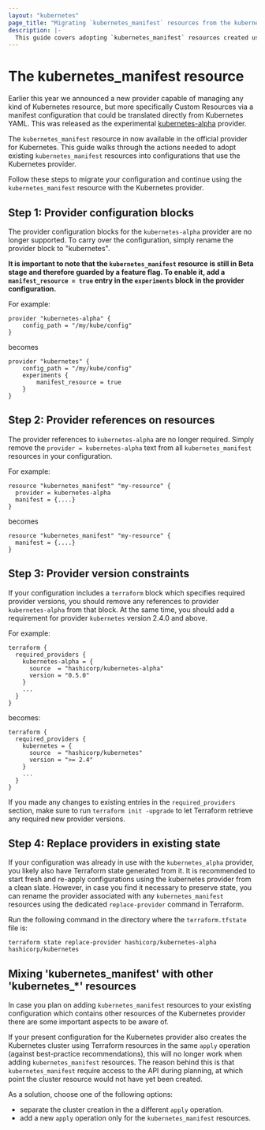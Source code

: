 ```yaml
---
layout: "kubernetes"
page_title: "Migrating `kubernetes_manifest` resources from the kubernetes-alpha provider"
description: |-
  This guide covers adopting `kubernetes_manifest` resources created using the kubernetes-alpha provider.
---
```


# The kubernetes_manifest resource

Earlier this year we announced a new provider capable of managing any kind of Kubernetes resource, but more specifically Custom Resources via a manifest configuration that could be translated directly from Kubernetes YAML. This was released as the experimental [kubernetes-alpha](https://github.com/hashicorp/terraform-provider-kubernetes-alpha) provider.

The `kubernetes_manifest` resource in now available in the official provider for Kubernetes. This guide walks through the actions needed to adopt existing `kubernetes_manifest` resources into configurations that use the Kubernetes provider.

Follow these steps to migrate your configuration and continue using the `kubernetes_manifest` resource with the Kubernetes provider.

## Step 1: Provider configuration blocks

The provider configuration blocks for the `kubernetes-alpha` provider are no longer supported. To carry over the configuration, simply rename the provider block to "kubernetes".

**It is important to note that the `kubernetes_manifest` resource is still in Beta stage and therefore guarded by a feature flag. 
To enable it, add a `manifest_resource = true` entry in the `experiments` block in the provider configuration.**

For example:

```
provider "kubernetes-alpha" {
    config_path = "/my/kube/config"
}
```

becomes

```
provider "kubernetes" {
    config_path = "/my/kube/config"
    experiments {
        manifest_resource = true
    }
}
```

## Step 2: Provider references on resources

The provider references to `kubernetes-alpha` are no longer required. Simply remove the `provider = kubernetes-alpha` text from all `kubernetes_manifest` resources in your configuration.

For example:

```
resource "kubernetes_manifest" "my-resource" {
  provider = kubernetes-alpha
  manifest = {....}
}
```

becomes

```
resource "kubernetes_manifest" "my-resource" {
  manifest = {....}
}
```

## Step 3: Provider version constraints

If your configuration includes a `terraform` block which specifies required provider versions, you should remove any references to provider `kubernetes-alpha` from that block. At the same time, you should add a requirement for provider `kubernetes` version 2.4.0 and above.

For example:

```
terraform {
  required_providers {
    kubernetes-alpha = {
      source  = "hashicorp/kubernetes-alpha"
      version = "0.5.0"
    }
    ...
  }
}
```

becomes:

```
terraform {
  required_providers {
    kubernetes = {
      source  = "hashicorp/kubernetes"
      version = ">= 2.4"
    }
    ...
  }
}
```

If you made any changes to existing entries in the `required_providers` section, make sure to run `terraform init -upgrade` to let Terraform retrieve any required new provider versions.

## Step 4: Replace providers in existing state

If your configuration was already in use with the `kubernetes_alpha` provider, you likely also have Terraform state generated from it.
It is recommended to start fresh and re-apply configurations using the kubernetes provider from a clean slate.
However, in case you find it necessary to preserve state, you can rename the provider associated with any `kubernetes_manifest` resources using the dedicated `replace-provider` command in Terraform.

Run the following command in the directory where the `terraform.tfstate` file is:

```
terraform state replace-provider hashicorp/kubernetes-alpha hashicorp/kubernetes
```

## Mixing 'kubernetes_manifest' with other 'kubernetes_*' resources

In case you plan on adding `kubernetes_manifest` resources to your existing configuration which contains other resources of the Kubernetes provider there are some important aspects to be aware of.

If your present configuration for the Kubernetes provider also creates the Kubernetes cluster using Terraform resources in the same `apply` operation (against best-practice recommendations), this will no longer work when adding `kubernetes_manifest` resources. The reason behind this is that `kubernetes_manifest` require access to the API during planning, at which point the cluster resource would not have yet been created.

As a solution, choose one of the following options:

* separate the cluster creation in the a different `apply` operation.
* add a new `apply` operation only for the `kubernetes_manifest` resources.

